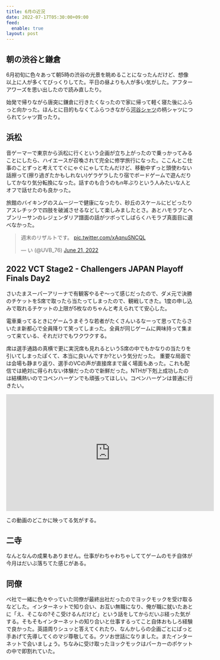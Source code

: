 ```yaml
---
title: 6月の近況
date: 2022-07-17T05:30:00+09:00
feed:
  enable: true
layout: post
---
```


## 朝の渋谷と鎌倉

6月初旬に色々あって朝5時の渋谷の光景を眺めることになったんだけど、想像以上に人が多くてびっくりしてた。平日の昼よりも人が多い気がした。アフターアワーズを思い出したので読み直したり。

始発で帰りながら唐突に鎌倉に行きたくなったので家に帰って軽く寝た後にふらっと向かった。ほんとに目的もなくてふらつきながら[河谷シャツ](https://kawatanishirt.jp/)の柄シャツにつられてシャツ買ったり。

## 浜松

音ゲーマーで東京から浜松に行くという企画が立ち上がったので乗っかってみることにしたら、ハイエースが召喚されて完全に修学旅行になった。ここんとこ仕事のことずっと考えててぐにゃぐにゃしてたんだけど、移動中ずっと頭使わない話擦って(擦り過ぎたかもしれない)ゲラゲラしたり宿でボードゲームで遊んだりしてかなり気分転換になった。話すのも合うのもn年ぶりという人みたいな人とオフで話せたのも良かった。

旅館のバイキングのスムージーで健康になったり、砂丘のスケールにビビったりアスレチックで四肢を破滅させるなどして楽しみましたとさ。あとハモラブとヘブンリーサンのレジェンダリア譜面の話がツボってしばらくハモラブ真面目に選べなかった。

<blockquote class="twitter-tweet"><p lang="ja" dir="ltr">週末のリザルトです。 <a href="https://t.co/xAqnuSNCQL">pic.twitter.com/xAqnuSNCQL</a></p>&mdash; い (@UVB_76) <a href="https://twitter.com/UVB_76/status/1539103804188409856?ref_src=twsrc%5Etfw">June 21, 2022</a></blockquote> <script async src="https://platform.twitter.com/widgets.js" charset="utf-8"></script>

## 2022 VCT Stage2 - Challengers JAPAN Playoff Finals Day2

さいたまスーパーアリーナで有観客やるぞ〜って感じだったので、ダメ元で決勝のチケットをS席で取ったら当たってしまったので、観戦してきた。1度の申し込みで取れるチケットの上限が5枚なのちゃんと考えられてて安心した。

電車乗ってるときにゲームうまそうな若者がたくさんいるなーって思ってたらさいたま新都心で全員降りて笑ってしまった。全員が同じゲームに興味持って集まって来ている、それだけでもワクワクする。

席は選手通路の真横で更に実況席も見れるというS席の中でもかなりの当たりを引いてしまったぽくて、本当に良いんですか?という気分だった。 重要な局面では会場も静まり返り、選手のVCの声が直接席まで届く場面もあった。これも配信では絶対に得られない体験だったので新鮮だった。NTHが下剋上成功したのは結構熱いのでコペンハーゲンでも頑張ってほしい。コペンハーゲンは普通に行きたい。

<iframe width="560" height="315" src="https://www.youtube.com/embed/BWE4gloTW5o" title="YouTube video player" frameborder="0" allow="accelerometer; autoplay; clipboard-write; encrypted-media; gyroscope; picture-in-picture" allowfullscreen></iframe>

この動画のどこかに映ってる気がする。

## 二寺

なんとなんの成果もありません。仕事がわちゃわちゃしててゲームのモチ自体が今月はだいぶ落ちてた感じがある。

## 同僚

ぺ社で一緒に色々やっていた同僚が最終出社だったのでヨックモックを受け取るなどした。インターネットで知り合い、お互い無職になり、俺が職に就いたあとに「え、そこなの?そこ受けるんだけど」という話をしてからだいぶ経った気がする。そもそもインターネットの知り合いと仕事するってこと自体おもしろ経験で良かった。英語周りシュッと答えてくれたり、なんかしらの企画ごとにぱっと手あげて先導してくのマジ尊敬してる。クソお世話になりました。またインターネットで会いましょう。ちなみに受け取ったヨックモックはパーカーのポケットの中で即割れていた。
